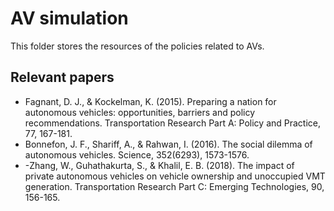 # AV simulation
This folder stores the resources of the policies related to AVs.

## Relevant papers
- Fagnant, D. J., & Kockelman, K. (2015). Preparing a nation for autonomous vehicles: opportunities, barriers and policy recommendations. Transportation Research Part A: Policy and Practice, 77, 167-181.
- Bonnefon, J. F., Shariff, A., & Rahwan, I. (2016). The social dilemma of autonomous vehicles. Science, 352(6293), 1573-1576.
- -Zhang, W., Guhathakurta, S., & Khalil, E. B. (2018). The impact of private autonomous vehicles on vehicle ownership and unoccupied VMT generation. Transportation Research Part C: Emerging Technologies, 90, 156-165.